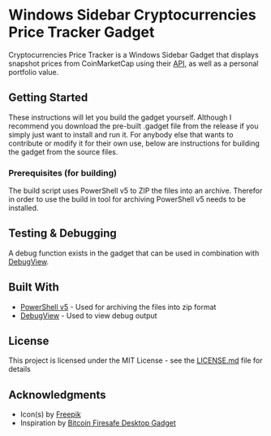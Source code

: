 # Windows Sidebar Cryptocurrencies Price Tracker Gadget

Cryptocurrencies Price Tracker is a Windows Sidebar Gadget that displays snapshot prices from CoinMarketCap using their [API](https://coinmarketcap.com/api/), as well as a personal portfolio value.

## Getting Started

These instructions will let you build the gadget yourself. Although I recommend you download the pre-built .gadget file from the release if you simply just want to install and run it. For anybody else that wants to contribute or modify it for their own use, below are instructions for building the gadget from the source files.

### Prerequisites (for building)

The build script uses PowerShell v5 to ZIP the files into an archive. Therefor in order to use the build in tool for archiving PowerShell v5 needs to be installed.

## Testing & Debugging

A debug function exists in the gadget that can be used in combination with [DebugView](https://docs.microsoft.com/en-us/sysinternals/downloads/debugview).

## Built With

* [PowerShell v5](https://www.microsoft.com/en-us/download/details.aspx?id=50395) - Used for archiving the files into zip format
* [DebugView](https://docs.microsoft.com/en-us/sysinternals/downloads/debugview) - Used to view debug output

## License

This project is licensed under the MIT License - see the [LICENSE.md](LICENSE.md) file for details

## Acknowledgments

* Icon(s) by [Freepik](https://www.flaticon.com/authors/freepik)
* Inspiration by [Bitcoin Firesafe Desktop Gadget](http://bitcoinfiresafe.com/technical-library/5-desktop-gadget) 

